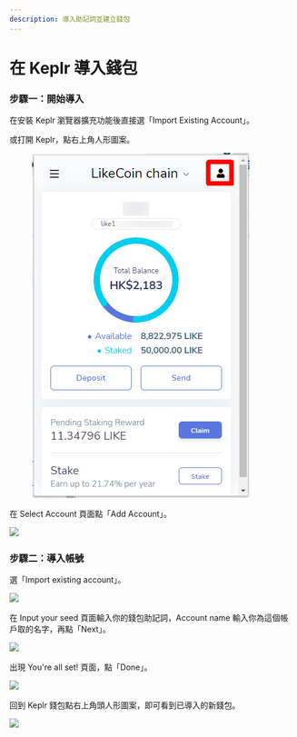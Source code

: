 ```yaml
---
description: 導入助記詞並建立錢包
---
```


# 在 Keplr 導入錢包

### 步驟一：開始導入

在安裝 Keplr 瀏覽器擴充功能後直接選「Import Existing Account」。

或打開 Keplr，點右上角人形圖案。

<figure><img src="../../../.gitbook/assets/Keplr Seed Words 01.png" alt=""><figcaption></figcaption></figure>

在 Select Account 頁面點「Add Account」。

![](<../../../.gitbook/assets/Keplr Seed Words 02.png>)

### 步驟二：導入帳號

選「Import existing account」。

![](<../../../.gitbook/assets/Keplr Seed Words 03.png>)

在 Input your seed 頁面輸入你的錢包助記詞，Account name 輸入你為這個帳戶取的名字，再點「Next」。

![](<../../../.gitbook/assets/Keplr Seed Words 04.png>)

出現 You're all set! 頁面，點「Done」。

![](<../../../.gitbook/assets/Keplr Seed Words 05.png>)

回到 Keplr 錢包點右上角頭人形圖案，即可看到已導入的新錢包。

![](<../../../.gitbook/assets/Keplr Seed Words 06.png>)
